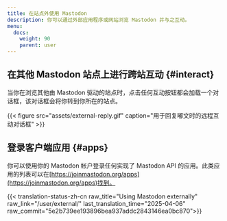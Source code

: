 ```yaml
---
title: 在站点外使用 Mastodon
description: 你可以通过外部应用程序或网站浏览 Mastodon 并与之互动。
menu:
  docs:
    weight: 90
    parent: user
---
```


## 在其他 Mastodon 站点上进行跨站互动 {#interact}

当你在浏览其他由 Mastodon 驱动的站点时，点击任何互动按钮都会加载一个对话框，该对话框会将你转到你所在的站点。

{{< figure src="assets/external-reply.gif" caption="用于回复嘟文时的远程互动对话框" >}}

## 登录客户端应用 {#apps}

你可以使用你的 Mastodon 帐户登录任何实现了 Mastodon API 的应用。此类应用的列表可以在[https://joinmastodon.org/apps](https://joinmastodon.org/apps)找到。

{{< translation-status-zh-cn raw_title="Using Mastodon externally" raw_link="/user/external/" last_translation_time="2025-04-06" raw_commit="5e2b739ee193896bea937addc2843146ea0bc870">}}
